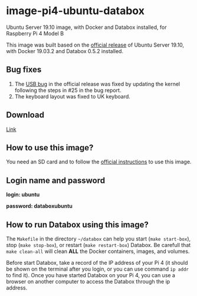 # image-pi4-ubuntu-databox
Ubuntu Server 19.10 image, with Docker and Databox installed, for Raspberry Pi 4 Model B

This image was built based on the [official release](https://ubuntu.com/download/raspberry-pi) of Ubuntu Server 19.10, with Docker 19.03.2 and Databox 0.5.2 installed.

## Bug fixes
1. The [USB bug](https://bugs.launchpad.net/ubuntu/+source/linux-raspi2/+bug/1848790) in the official release was fixed by updating the kernel following the steps in #25 in the bug report.
2. The keyboard layout was fixed to UK keyboard.

## Download
[Link](https://drive.google.com/file/d/11Z9EmReAr5mEn8QwlKU_coLJW_O4RTra/view?usp=sharing)

## How to use this image?
You need an SD card and to follow the [official instructions](https://ubuntu.com/download/iot/installation-media) to use this image.

## Login name and password
**login: ubuntu**

**password: databoxubuntu**

## How to run Databox using this image?
The `Makefile` in the directory `~/databox` can help you start (`make start-box`), stop (`make stop-box`), or restart (`make restart-box`) Databox. Be carefull that `make clean-all` will clean **ALL** the Docker containers, images, and volumes.

Before start Databox, take a record of the IP address of your Pi 4 (it should be shown on the terminal after you login, or you can use command `ip addr` to find it). Once you have started Databox on your Pi 4, you can use a browser on another computer to access the Databox through the ip address.